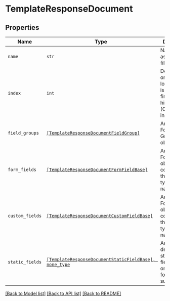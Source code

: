 # TemplateResponseDocument



## Properties

| Name | Type | Description | Notes |
| ---- | ---- | ----------- | ----- |
| `name` | ```str``` |  Name of the associated file.  |  |
| `index` | ```int``` |  Document ordering, the lowest index is displayed first and the highest last (0-based indexing).  |  |
| `field_groups` | [```[TemplateResponseDocumentFieldGroup]```](TemplateResponseDocumentFieldGroup.md) |  An array of Form Field Group objects.  |  |
| `form_fields` | [```[TemplateResponseDocumentFormFieldBase]```](TemplateResponseDocumentFormFieldBase.md) |  An array of Form Field objects containing the name and type of each named field.  |  |
| `custom_fields` | [```[TemplateResponseDocumentCustomFieldBase]```](TemplateResponseDocumentCustomFieldBase.md) |  An array of Form Field objects containing the name and type of each named field.  |  |
| `static_fields` | [```[TemplateResponseDocumentStaticFieldBase], none_type```](TemplateResponseDocumentStaticFieldBase.md) |  An array describing static overlay fields. **Note** only available for certain subscriptions.  |  |


[[Back to Model list]](../README.md#documentation-for-models) [[Back to API list]](../README.md#documentation-for-api-endpoints) [[Back to README]](../README.md)


